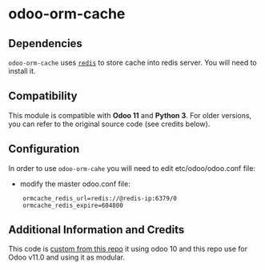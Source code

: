 # odoo-orm-cache

## Dependencies
`odoo-orm-cache` uses [`redis`](https://redis.io/) to store cache into redis server. You will need to install it.


## Compatibility
This module is compatible with **Odoo 11** and **Python 3**. For older versions, you can refer to the original source code (see credits below).

## Configuration
In order to use `odoo-orm-cahe` you will need to edit etc/odoo/odoo.conf file:
* modify the master odoo.conf file:
```
    ormcache_redis_url=redis://@redis-ip:6379/0 
    ormcache_redis_expire=604800
```

## Additional Information and Credits
This code is [custom from this repo](https://github.com/openliu/Odoo-Cluster) it using odoo 10 and this repo use for Odoo v11.0 and using it as modular.

